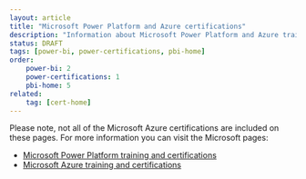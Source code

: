```yaml
---
layout: article
title: "Microsoft Power Platform and Azure certifications"
description: "Information about Microsoft Power Platform and Azure training"
status: DRAFT
tags: [power-bi, power-certifications, pbi-home]
order:
    power-bi: 2
    power-certifications: 1
    pbi-home: 5
related:
    tag: [cert-home]
---
```

Please note, not all of the Microsoft Azure certifications are included on these pages. For more information you can visit the Microsoft pages:  
- [Microsoft Power Platform training and certifications][learn 1]  
- [Microsoft Azure training and certifications][learn 2]  

  


[learn 1]: https://query.prod.cms.rt.microsoft.com/cms/api/am/binary/RE4ITXR
[learn 2]: https://query.prod.cms.rt.microsoft.com/cms/api/am/binary/RE4J5ea